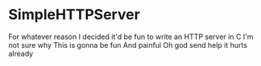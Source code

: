 # SimpleHTTPServer

For whatever reason I decided it'd be fun to write an HTTP server in C
I'm not sure why
This is gonna be fun
And painful
Oh god send help it hurts already
